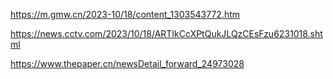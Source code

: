 https://m.gmw.cn/2023-10/18/content_1303543772.htm

https://news.cctv.com/2023/10/18/ARTIkCcXPtQukJLQzCEsFzu6231018.shtml

https://www.thepaper.cn/newsDetail_forward_24973028